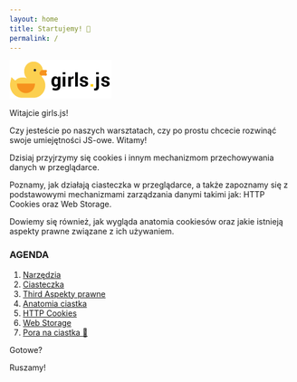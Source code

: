 ```yaml
---
layout: home
title: Startujemy! 🚀
permalink: /
---
```


![](./assets/kaczucha3.png)

Witajcie girls.js! 

Czy jesteście po naszych warsztatach, czy po prostu chcecie rozwinąć swoje umiejętności JS-owe. Witamy!

Dzisiaj przyjrzymy się cookies i innym mechanizmom przechowywania danych w przeglądarce.

Poznamy, jak działają ciasteczka w przeglądarce, a także zapoznamy się z podstawowymi mechanizmami zarządzania danymi takimi jak: HTTP Cookies oraz Web Storage.

Dowiemy się również, jak wygląda anatomia cookiesów oraz jakie istnieją aspekty prawne związane z ich używaniem.

### AGENDA

1. [Narzędzia](#example)
2. [Ciasteczka](#example2)
3. [Third Aspekty prawne](#third-example)
4. [Anatomia ciastka](#fourth-examplehttpwwwfourthexamplecom)
5. [HTTP Cookies](#fourth-examplehttpwwwfourthexamplecom)
6. [Web Storage](#fourth-examplehttpwwwfourthexamplecom)
7. [Pora na ciastka 🍪](#fourth-examplehttpwwwfourthexamplecom)

Gotowe? 

Ruszamy!